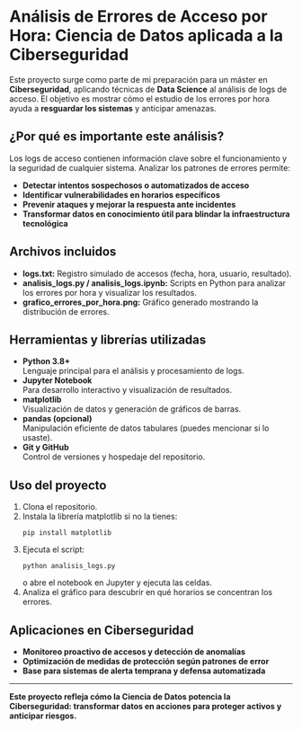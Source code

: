 # Análisis de Errores de Acceso por Hora: Ciencia de Datos aplicada a la Ciberseguridad

Este proyecto surge como parte de mi preparación para un máster en **Ciberseguridad**, aplicando técnicas de **Data Science** al análisis de logs de acceso. El objetivo es mostrar cómo el estudio de los errores por hora ayuda a **resguardar los sistemas** y anticipar amenazas.

## ¿Por qué es importante este análisis?

Los logs de acceso contienen información clave sobre el funcionamiento y la seguridad de cualquier sistema. Analizar los patrones de errores permite:

- **Detectar intentos sospechosos o automatizados de acceso**
- **Identificar vulnerabilidades en horarios específicos**
- **Prevenir ataques y mejorar la respuesta ante incidentes**
- **Transformar datos en conocimiento útil para blindar la infraestructura tecnológica**

## Archivos incluidos

- **logs.txt:** Registro simulado de accesos (fecha, hora, usuario, resultado).
- **analisis_logs.py / analisis_logs.ipynb:** Scripts en Python para analizar los errores por hora y visualizar los resultados.
- **grafico_errores_por_hora.png:** Gráfico generado mostrando la distribución de errores.
  
## Herramientas y librerías utilizadas

- **Python 3.8+**  
  Lenguaje principal para el análisis y procesamiento de logs.
- **Jupyter Notebook**  
  Para desarrollo interactivo y visualización de resultados.
- **matplotlib**  
  Visualización de datos y generación de gráficos de barras.
- **pandas (opcional)**  
  Manipulación eficiente de datos tabulares (puedes mencionar si lo usaste).
- **Git y GitHub**  
  Control de versiones y hospedaje del repositorio.

## Uso del proyecto

1. Clona el repositorio.
2. Instala la librería matplotlib si no la tienes:
   ```
   pip install matplotlib
   ```
3. Ejecuta el script:
   ```
   python analisis_logs.py
   ```
   o abre el notebook en Jupyter y ejecuta las celdas.
4. Analiza el gráfico para descubrir en qué horarios se concentran los errores.

## Aplicaciones en Ciberseguridad

- **Monitoreo proactivo de accesos y detección de anomalías**
- **Optimización de medidas de protección según patrones de error**
- **Base para sistemas de alerta temprana y defensa automatizada**

---

**Este proyecto refleja cómo la Ciencia de Datos potencia la Ciberseguridad: transformar datos en acciones para proteger activos y anticipar riesgos.**


